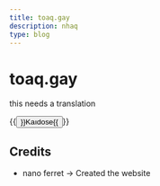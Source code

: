 ```yaml
---
title: toaq.gay
description: nhaq
type: blog
---
```


# toaq.gay

this needs a translation

{{<button relref="/kaidose">}}Kaıdose{{</button>}}

## Credits

- nano ferret → Created the website
